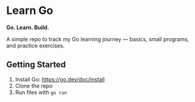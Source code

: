 # Learn Go
**Go. Learn. Build.**

A simple repo to track my Go learning journey — basics, small programs, and practice exercises.

## Getting Started

1. Install Go: https://go.dev/doc/install  
2. Clone the repo  
3. Run files with `go run`
